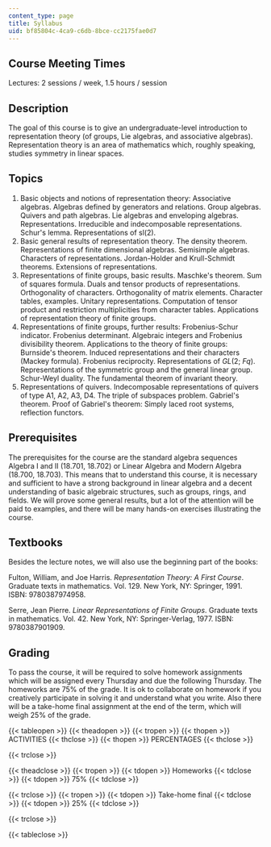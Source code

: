 ```yaml
---
content_type: page
title: Syllabus
uid: bf85804c-4ca9-c6db-8bce-cc2175fae0d7
---
```


Course Meeting Times
--------------------

Lectures: 2 sessions / week, 1.5 hours / session

Description
-----------

The goal of this course is to give an undergraduate-level introduction to representation theory (of groups, Lie algebras, and associative algebras). Representation theory is an area of mathematics which, roughly speaking, studies symmetry in linear spaces.

Topics
------

1.  Basic objects and notions of representation theory: Associative algebras. Algebras defined by generators and relations. Group algebras. Quivers and path algebras. Lie algebras and enveloping algebras. Representations. Irreducible and indecomposable representations. Schur's lemma. Representations of sl(2).
2.  Basic general results of representation theory. The density theorem. Representations of finite dimensional algebras. Semisimple algebras. Characters of representations. Jordan-Holder and Krull-Schmidt theorems. Extensions of representations.
3.  Representations of finite groups, basic results. Maschke's theorem. Sum of squares formula. Duals and tensor products of representations. Orthogonality of characters. Orthogonality of matrix elements. Character tables, examples. Unitary representations. Computation of tensor product and restriction multiplicities from character tables. Applications of representation theory of finite groups.
4.  Representations of finite groups, further results: Frobenius-Schur indicator. Frobenius determinant. Algebraic integers and Frobenius divisibility theorem. Applications to the theory of finite groups: Burnside's theorem. Induced representations and their characters (Mackey formula). Frobenius reciprocity. Representations of _GL_(2; _Fq_). Representations of the symmetric group and the general linear group. Schur-Weyl duality. The fundamental theorem of invariant theory.
5.  Representations of quivers. Indecomposable representations of quivers of type A1, A2, A3, D4. The triple of subspaces problem. Gabriel's theorem. Proof of Gabriel's theorem: Simply laced root systems, reflection functors.

Prerequisites
-------------

The prerequisites for the course are the standard algebra sequences Algebra I and II (18.701, 18.702) or Linear Algebra and Modern Algebra (18.700, 18.703). This means that to understand this course, it is necessary and sufficient to have a strong background in linear algebra and a decent understanding of basic algebraic structures, such as groups, rings, and fields. We will prove some general results, but a lot of the attention will be paid to examples, and there will be many hands-on exercises illustrating the course.

Textbooks
---------

Besides the lecture notes, we will also use the beginning part of the books:

Fulton, William, and Joe Harris. _Representation Theory: A First Course_. Graduate texts in mathematics. Vol. 129. New York, NY: Springer, 1991. ISBN: 9780387974958.

Serre, Jean Pierre. _Linear Representations of Finite Groups_. Graduate texts in mathematics. Vol. 42. New York, NY: Springer-Verlag, 1977. ISBN: 9780387901909.

Grading
-------

To pass the course, it will be required to solve homework assignments which will be assigned every Thursday and due the following Thursday. The homeworks are 75% of the grade. It is ok to collaborate on homework if you creatively participate in solving it and understand what you write. Also there will be a take-home final assignment at the end of the term, which will weigh 25% of the grade.

{{< tableopen >}}
{{< theadopen >}}
{{< tropen >}}
{{< thopen >}}
ACTIVITIES
{{< thclose >}}
{{< thopen >}}
PERCENTAGES
{{< thclose >}}

{{< trclose >}}

{{< theadclose >}}
{{< tropen >}}
{{< tdopen >}}
Homeworks
{{< tdclose >}}
{{< tdopen >}}
75%
{{< tdclose >}}

{{< trclose >}}
{{< tropen >}}
{{< tdopen >}}
Take-home final
{{< tdclose >}}
{{< tdopen >}}
25%
{{< tdclose >}}

{{< trclose >}}

{{< tableclose >}}